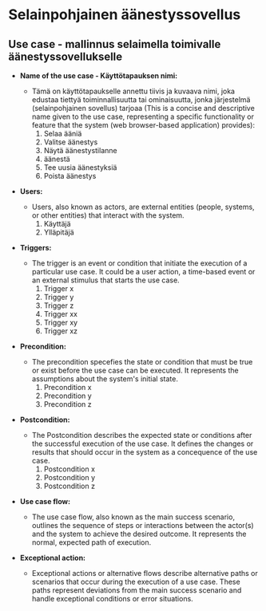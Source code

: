 # Selainpohjainen äänestyssovellus

## Use case - mallinnus selaimella toimivalle äänestyssovellukselle

- **Name of the use case - Käyttötapauksen nimi:**

  - Tämä on käyttötapaukselle annettu tiivis ja kuvaava nimi, joka edustaa tiettyä toiminnallisuutta tai ominaisuutta, jonka järjestelmä (selainpohjainen sovellus) tarjoaa (This is a concise and descriptive name given to the use case, representing a specific functionality or feature that the system (web browser-based application) provides):
    1. Selaa ääniä
    2. Valitse äänestys
    3. Näytä äänestystilanne
    4. äänestä
    5. Tee uusia äänestyksiä
    6. Poista äänestys

- **Users:**

  - Users, also known as actors, are external entities (people, systems, or other entities) that interact with the system.
    1. Käyttäjä
    2. Ylläpitäjä

- **Triggers:**

  - The trigger is an event or condition that initiate the execution of a particular use case. It could be a user action, a time-based event or an external stimulus that starts the use case.
    1. Trigger x
    2. Trigger y
    3. Trigger z
    4. Trigger xx
    5. Trigger xy
    6. Trigger xz

- **Precondition:**

  - The precondition specefies the state or condition that must be true or exist before the use case can be executed. It represents the assumptions about the system's initial state.
    1. Precondition x
    2. Precondition y
    3. Precondition z

- **Postcondition:**

  - The Postcondition describes the expected state or conditions after the successful execution of the use case. It defines the changes or results that should occur in the system as a concequence of the use case.
    1. Postcondition x
    2. Postcondition y
    3. Postcondition z

- **Use case flow:**

  - The use case flow, also known as the main success scenario, outlines the sequence of steps or interactions between the actor(s) and the system to achieve the desired outcome. It represents the normal, expected path of execution.

- **Exceptional action:**
  - Exceptional actions or alternative flows describe alternative paths or scenarios that occur during the execution of a use case. These paths represent deviations from the main success scenario and handle exceptional conditions or error situations.
